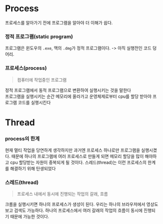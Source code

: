# Process
프로세스를 알아가기 전에 프로그램을 알아야 더 이해가 쉽다.  

### 정적 프로그램(static program)
프로그램은 윈도우의 `.exe`, 맥의 `.dmg`가 정적 프로그램이다. -> 아직 실행전인 코드 덩어리.  

### 프로세스(process)
> 컴퓨터에 작업중인 프로그램

정적 프로그램에서 동적 프로그램으로 변환하여 실행시키는 것을 말한다  
프로그램을 실행시키는 순간 메모리에 올라가고 운영체제로부터 cpu를 할당 받아야 프로그램 코드를 실행시킨다

# Thread
### process의 한계
현재 멀티 작업을 당연하게 생각하지만 과거엔 프로세스 하나로만 프로그램을 실행시켰다. 때문에 하나의 프로그램에 여러 프로세스로 만들게 되면 메모리 할당을 많이 해야하고 cpu 할당받는 자원이 중복되게 될 것이다. 스레드(thread)는 이런 프로세스의 한계를 해결하기 위해 탄생되었다

### 스레드(thread)
> 프로세스 내에서 동시에 진행되는 작업의 갈래, 흐름

크롬을 실행시키면 하나의 프로세스가 생성이 된다. 우리는 하나의 브라우저에서 영상도 보고 검색도 가능하다. 하나의 프로세스에서 여러 갈래의 작업의 흐름이 동시에 진행되기 때문에 가능한 것이다.
